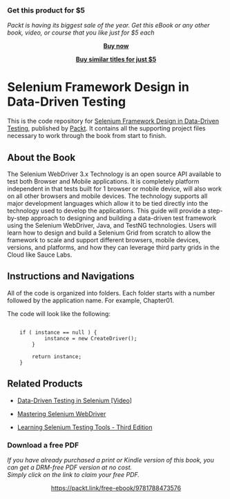 
### Get this product for $5

<i>Packt is having its biggest sale of the year. Get this eBook or any other book, video, or course that you like just for $5 each</i>


<b><p align='center'>[Buy now](https://packt.link/9781788473576)</p></b>


<b><p align='center'>[Buy similar titles for just $5](https://subscription.packtpub.com/search)</p></b>


# Selenium Framework Design in Data-Driven Testing

This is the code repository for [Selenium Framework Design in Data-Driven Testing](https://www.packtpub.com/web-development/selenium-framework-design-data-driven-testing?utm_source=GitHub&utm_medium=repo&utm_campaign=9781788473576), published by [Packt](https://www.packtpub.com). It contains all the supporting project files necessary to work through the book from start to finish.

## About the Book

The Selenium WebDriver 3.x Technology is an open source API available to test both Browser and Mobile applications. It is completely platform independent in that tests built for 1 browser or mobile device, will also work on all other browsers and mobile devices. The technology supports all major development languages which allow it to be tied directly into the technology used to develop the applications. This guide will provide a step-by-step approach to designing and building a data-driven test framework using the Selenium WebDriver, Java, and TestNG technologies.
Users will learn how to design and build a Selenium Grid from scratch to allow the framework to scale and support different browsers, mobile devices, versions, and platforms, and how they can leverage third party grids in the Cloud like Sauce Labs.

## Instructions and Navigations
All of the code is organized into folders. Each folder starts with a number followed by the application name. For example, Chapter01.



The code will look like the following:
```

    if ( instance == null ) {
            instance = new CreateDriver();
        }

        return instance;
    }

```

## Related Products
* [Data-Driven Testing in Selenium [Video]](https://www.packtpub.com/web-development/data-driven-testing-selenium-video?utm_source=GitHub&utm_medium=repo&utm_campaign=9781788476430)

* [Mastering Selenium WebDriver](https://www.packtpub.com/web-development/mastering-selenium-webdriver?utm_source=GitHub&utm_medium=repo&utm_campaign=9781784394356)

* [Learning Selenium Testing Tools - Third Edition](https://www.packtpub.com/application-development/learning-selenium-testing-tools-third-edition?utm_source=GitHub&utm_medium=repo&utm_campaign=9781784396497)








### Download a free PDF

 <i>If you have already purchased a print or Kindle version of this book, you can get a DRM-free PDF version at no cost.<br>Simply click on the link to claim your free PDF.</i>
<p align="center"> <a href="https://packt.link/free-ebook/9781788473576">https://packt.link/free-ebook/9781788473576 </a> </p>